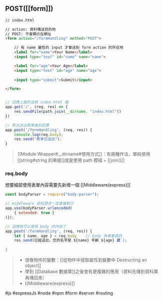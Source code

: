 ## POST([[form]])
```html
// index.html

// action: 資料傳送目的地
// POST: 不會顯示在網址
<form action="/formHandling" method="POST">

	// 有 name 屬性的 input 才會送到 form action 的所在地
	<label for="name">Your Name</label>
	<input type="text" id="name" name="name">

	<label for="age">Your Age</label>
	<input type="text" id="age" name="age">
	
	<input type="submit">Submit</input>

</form>
```

```js

// 回應上面的這個 index.html 檔
app.get('/', (req, res) => {
	res.sendFile(path.join(__dirname, "index.html"))
})

// 對方送出表單後的回應
app.post('/formHandling', (req, res)) {
	console.log(req.body);
	res.send("表單已送出");
}
```

>[[Module Wrapper#__dirname#使用方式]]：有兩種作法，單純使用[[string#string 的串接]]或是使用 path 模組 + [[join()]]


### req.body
想要細部使用表單內容需要先新增一個 [[Middleware(express)]]
```js
const bodyParser = require("body-parser");

// middleware 收到請求一定會被執行
app.use(bodyParser.urlencoded(
	{ extended: true }
)});
```
```js
// 這裡就可以使用 body 的內容了
app.post('/formHandling', (req, res)) {
	let { name, age } = req.body	// body 為表單資訊
	res.send(已經送出，您的名字是 ${name} 年齡 ${age} 歲`);
	
}
```
> - 很像物件的變數：[[從物件中提取屬性到變數中 Destructing an object]]
> - 學到 [[Database 數據庫]]之後會有更複雜的應用（資料先傳到資料庫再傳回來）
> - [[Middleware(express)]]


#js #expressJs #node #npm #form #server #routing